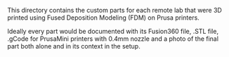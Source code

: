This directory contains the custom parts for each remote lab that were 3D printed using Fused Deposition Modeling (FDM) on Prusa printers.

Ideally every part would be documented with its Fusion360 file, .STL file, .gCode for PrusaMini printers with 0.4mm nozzle and a photo of the final part both alone and in its context in the setup.
